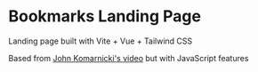 # Bookmarks Landing Page

Landing page built with Vite + Vue + Tailwind CSS

Based from [John Komarnicki's video](https://www.youtube.com/watch?v=00gyCtIQp8E) but with JavaScript features